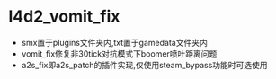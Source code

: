 # l4d2_vomit_fix
- smx置于plugins文件夹内,txt置于gamedata文件夹内
- vomit_fix修复非30tick对抗模式下boomer喷吐距离问题
- a2s_fix即a2s_patch的插件实现,仅使用steam_bypass功能时可选使用
